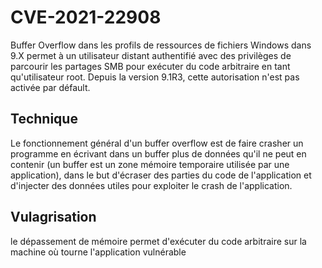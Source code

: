 # CVE-2021-22908

Buffer Overflow dans les profils de ressources de fichiers Windows dans 9.X permet à un utilisateur distant authentifié avec des privilèges de parcourir les partages SMB pour exécuter du code arbitraire en tant qu'utilisateur root. Depuis la version 9.1R3, cette autorisation n'est pas activée par défault.

## Technique

Le fonctionnement général d'un buffer overflow est de faire crasher un programme en écrivant dans un buffer plus de données qu'il ne peut en contenir (un buffer est un zone mémoire temporaire utilisée par une application), dans le but d'écraser des parties du code de l'application et d'injecter des données utiles pour exploiter le crash de l'application.

## Vulagrisation

le dépassement de mémoire permet  d'exécuter du code arbitraire sur la machine où tourne l'application vulnérable
